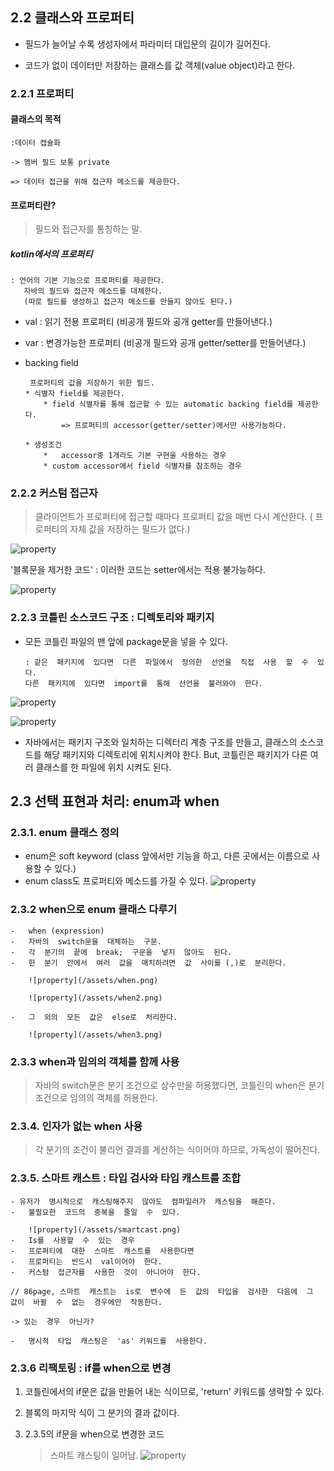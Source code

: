 ## 2.2 클래스와 프로퍼티

- 필드가 늘어날 수록 생성자에서 파라미터 대입문의 길이가 길어진다.

- 코드가 없이 데이터만 저장하는 클래스를 값 객체(value object)라고 한다.

### 2.2.1 프로퍼티

#### 클래스의 목적

	:데이터 캡슐화

	-> 멤버 필드 보통 private

	=> 데이터 접근을 위해 접근자 메소드를 제공한다.

#### 프로퍼티란?
> 필드와 접근자를 통칭하는 말.

##### kotlin에서의 프로퍼티 
	: 언어의 기본 기능으로 프로퍼티를 제공한다.
	   자바의 필드와 접근자 메소드를 대체한다.
	   (따로 필드를 생성하고 접근자 메소드를 만들지 않아도 된다.)

-  val : 읽기 전용 프로퍼티
	(비공개 필드와 공개 getter를 만들어낸다.)

- var : 변경가능한 프로퍼티
	(비공개 필드와 공개 getter/setter를 만들어낸다.)

* backing field
	```
	 프로퍼티의 값을 저장하기 위한 필드.
	* 식별자 field를 제공한다.
		* field 식별자를 통해 접근할 수 있는 automatic backing field를 제공한다.
			=> 프로퍼티의 accessor(getter/setter)에서만 사용가능하다.

	* 생성조건
		*   accessor중 1개라도 기본 구현을 사용하는 경우
		* custom accessor에서 field 식별자를 참조하는 경우

### 2.2.2 커스텀 접근자
>클라이언트가 프로퍼티에 접근할 때마다 프로퍼티 값을 매번 다시 계산한다.
	( 프로퍼티의 자체 값을 저장하는 필드가 없다.)

![property](/assets/커스텀접근자.png)

'블록문을  제거한  코드'
	: 이러한  코드는 setter에서는  적용  불가능하다.

![property](/assets/커스텀접근자2.png)

### 2.2.3 코틀린  소스코드  구조 : 디렉토리와  패키지

-   모든  코틀린  파일의  맨  앞에  package문을  넣을  수  있다.

		: 같은  패키지에  있다면  다른  파일에서  정의한  선언을  직접  사용  할  수  있다.
		다른  패키지에  있다면  import를  통해  선언을  불러와야  한다.

![property](/assets/패키지.png)

![property](/assets/패키지2.png)
-   자바에서는  패키지  구조와  일치하는  디렉터리  계층  구조를  만들고, 클래스의  소스코드를  해당  패키지와  디렉토리에  위치시켜야  한다.
	But, 코틀린은  패키지가  다른  여러  클래스를  한  파일에  위치  시켜도  된다.

## 2.3 선택  표현과  처리: enum과  when

### 2.3.1. enum  클래스  정의

-   enum은  soft keyword (class 앞에서만  기능을  하고, 다른  곳에서는  이름으로  사용할  수  있다.)
-   enum class도  프로퍼티와  메소드를  가질  수  있다.
![property](/assets/enum.png)

### 2.3.2 when으로  enum 클래스  다루기

	-   when (expression)
	-   자바의  switch문을  대체하는  구문.
	-   각  분기의  끝에  break;  구문을  넣지  않아도  된다.
	-   한  분기  안에서  여러  값을  매치하려면  값  사이를 (,)로  분리한다.

		![property](/assets/when.png)

		![property](/assets/when2.png)
		
	-   그  외의  모든  값은  else로  처리한다.

		![property](/assets/when3.png)

### 2.3.3 when과  임의의  객체를  함께  사용
>자바의  switch문은  분기  조건으로  상수만을  허용했다면, 코틀린의  when은  분기  조건으로  임의의  객체를  허용한다.

### 2.3.4. 인자가  없는  when 사용
> 각  분기의  조건이  불리언  결과를  계산하는  식이어야  하므로, 가독성이  떨어진다.

### 2.3.5. 스마트  캐스트 :  타입  검사와  타입  캐스트를  조합
	- 유저가  명시적으로  캐스팅해주지  않아도  컴파일러가  캐스팅을  해준다.
	-   불필요한  코드의  중복을  줄일  수  있다.

		![property](/assets/smartcast.png)
	-   Is를  사용할  수  있는  경우
	-   프로퍼티에  대한  스마트  캐스트를  사용한다면
	-   프로퍼티는  반드시  val이어야  한다.
	-   커스텀  접근자를  사용한  것이  아니어야  한다.

	// 86page, 스마트  캐스트는  is로  변수에  든  값의  타입을  검사한  다음에  그  값이  바뀔  수  없는  경우에만  작동한다.

	-> 있는  경우  아닌가?

	-   명시적  타입  캐스팅은  'as' 키워드를  사용한다.

### 2.3.6 리팩토링 : if를 when으로  변경
  1. 코틀린에서의  if문은  값을  만들어  내는  식이므로, 'return'  키워드를  생략할  수  있다.

  2. 블록의  마지막  식이  그  분기의  결과  값이다.

  3.  2.3.5의  if문을  when으로  변경한  코드
		> 스마트  캐스팅이  일어남.
		![property](/assets/if.png)